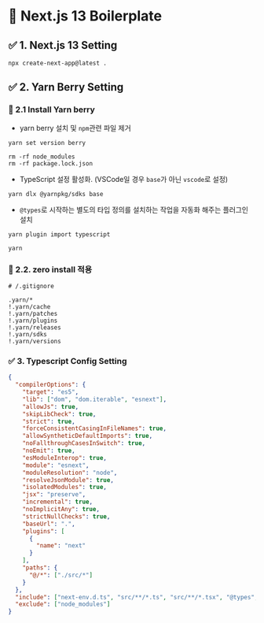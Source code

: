 # 🐳 Next.js 13 Boilerplate

## ✅ 1. Next.js 13 Setting

```shell
npx create-next-app@latest .
```

## ✅ 2. Yarn Berry Setting

### 🎯 2.1 Install Yarn berry

- yarn berry 설치 및 `npm`관련 파일 제거

```shell
yarn set version berry

rm -rf node_modules
rm -rf package.lock.json
```

- TypeScript 설정 활성화. (VSCode일 경우 `base`가 아닌 `vscode`로 설정)

```shell
yarn dlx @yarnpkg/sdks base 
```

- `@types`로 시작하는 별도의 타입 정의를 설치하는 작업을 자동화 해주는 플러그인 설치

```shell
yarn plugin import typescript
```

```shell
yarn
```

### 🎯 2.2. zero install 적용

```text
# /.gitignore

.yarn/*
!.yarn/cache
!.yarn/patches
!.yarn/plugins
!.yarn/releases
!.yarn/sdks
!.yarn/versions
```

### ✅ 3. Typescript Config Setting

```json
{
  "compilerOptions": {
    "target": "es5",
    "lib": ["dom", "dom.iterable", "esnext"],
    "allowJs": true,
    "skipLibCheck": true,
    "strict": true,
    "forceConsistentCasingInFileNames": true,
    "allowSyntheticDefaultImports": true,
    "noFallthroughCasesInSwitch": true,
    "noEmit": true,
    "esModuleInterop": true,
    "module": "esnext",
    "moduleResolution": "node",
    "resolveJsonModule": true,
    "isolatedModules": true,
    "jsx": "preserve",
    "incremental": true,
    "noImplicitAny": true,
    "strictNullChecks": true,
    "baseUrl": ".",
    "plugins": [
      {
        "name": "next"
      }
    ],
    "paths": {
      "@/*": ["./src/*"]
    }
  },
  "include": ["next-env.d.ts", "src/**/*.ts", "src/**/*.tsx", "@types", ".next/types/**/*.ts"],
  "exclude": ["node_modules"]
}
```
